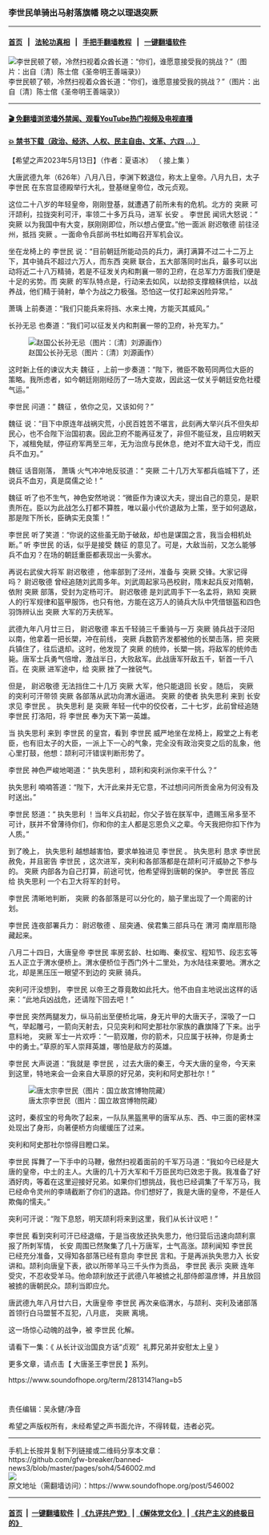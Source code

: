 ### 李世民单骑出马射落旗幡 晓之以理退突厥
------------------------

#### [首页](https://github.com/gfw-breaker/banned-news3/blob/master/README.md) &nbsp;&nbsp;|&nbsp;&nbsp; [法轮功真相](https://github.com/begood0513/basic/blob/master/README.md)  &nbsp;&nbsp;|&nbsp;&nbsp; [手把手翻墙教程](https://github.com/gfw-breaker/guides/wiki)  &nbsp;&nbsp;|&nbsp;&nbsp; [一键翻墙软件](https://github.com/gfw-breaker/nogfw/blob/master/README.md)  



<div><img alt="李世民顿了顿，冷然扫视着众酋长道：“你们，谁愿意接受我的挑战？”（图片：出自〔清〕陈士倌《圣帝明王善端录》）" src="https://img.soundofhope.org/2023-02/1676541274398.jpg"/>
<br/><figcaption class="caption">
 李世民顿了顿，冷然扫视着众酋长道：“你们，谁愿意接受我的挑战？”（图片：出自〔清〕陈士倌《圣帝明王善端录》）
</figcaption></div><hr/>

#### [ 🎬  免翻墙浏览墙外禁闻、观看YouTube热门视频及电视直播](https://github.com/gfw-breaker/HelloWorld)

#### [ 💥  禁书下载（政治、经济、人权、民主自由、文革、六四 ...）](https://github.com/gfw-breaker/books/blob/master/README.md)

<div><div class="Content__Wrapper sc-1bvya0-0 elmmKw article_body" data-checkusr="" itemprop="articleBody">
 <div id="post_place_1">
 </div>
 <p class="meta-top">
  <span class="meta">
   【希望之声2023年5月13日】（作者：夏语冰）
  </span>
  （
  <ok href="https://www.soundofhope.org/post/542510">
   接上集
  </ok>
  ）
 </p>
 <p>
  大唐武德九年（626年）八月八日，李渊下敕退位，称太上皇帝。八月九日，太子
  <ok href="/term/5017">
   李世民
  </ok>
  在东宫显德殿举行大礼，登基继皇帝位，改元贞观。
 </p>
 <p>
  这位二十八岁的年轻皇帝，刚刚登基，就遭遇了前所未有的危机。北方的
  <ok href="/term/146325">
   突厥
  </ok>
  可汗颉利，拉拢突利可汗，率领二十多万兵马，进军
  <ok href="/term/250246">
   长安
  </ok>
  。
  <ok href="/term/5017">
   李世民
  </ok>
  闻讯大怒说：“
  <ok href="/term/146325">
   突厥
  </ok>
  以为我国中有大变，朕刚刚即位，所以想占便宜。”他一面派
  <ok href="/term/5261">
   尉迟敬德
  </ok>
  前往泾州，抵挡
  <ok href="/term/146325">
   突厥
  </ok>
  。一面命令兵部尚书杜如晦召开军机会议。
 </p>
 <p>
  坐在龙椅上的
  <ok href="/term/5017">
   李世民
  </ok>
  说：“目前朝廷所能动员的兵力，满打满算不过二十二万上下，其中骑兵不超过六万人，而东西
  <ok href="/term/146325">
   突厥
  </ok>
  联合，五大部落同时出兵，最多可以出动将近二十八万精骑，若是不征发关内和荆襄一带的卫府，在总军力方面我们便是十足的劣势。而
  <ok href="/term/146325">
   突厥
  </ok>
  的军队特点是，行动来去如风，以劫掠支撑粮秣供给，以战养战，他们精于骑射，单个为战之力极强。恐怕这一仗打起来凶险异常。”
 </p>
 <p>
  <ok href="/term/160265">
   萧瑀
  </ok>
  上前奏道：“我们只能兵来将挡、水来土掩，方能灭其威风。”
 </p>
 <p>
  <ok href="/term/42972">
   长孙无忌
  </ok>
  也奏道：“我们可以征发关内和荆襄一带的卫府，补充军力。”
 </p>
 <figure class="OImage__StyledFigure-sc-1lfley0-0 jWYblU">
  <img alt="赵国公长孙无忌（图片：〔清〕刘源画作）" src="https://img.soundofhope.org/2023-02/c14753e9d0a04d35a5673e5573a8b6aa_th-1676535367541.jpeg"/>
  <br/><figcaption>
   赵国公长孙无忌（图片：〔清〕刘源画作）
  </figcaption>
 </figure>
 <p>
  这时新上任的谏议大夫
  <ok href="/term/15385">
   魏征
  </ok>
  ，上前一步奏道：“陛下，微臣不敢苟同两位大臣的策略。我所虑者，如今朝廷刚刚经历了一场大变故，因此这一仗关乎朝廷安危社稷气运。”
 </p>
 <p>
  <ok href="/term/5017">
   李世民
  </ok>
  问道：“
  <ok href="/term/15385">
   魏征
  </ok>
  ，依你之见，又该如何？”
 </p>
 <p>
  <ok href="/term/15385">
   魏征
  </ok>
  说：“目下中原连年战祸灾荒，小民百姓苦不堪言，此刻再大举兴兵不但失却民心，也不合陛下治国初衷。因此卫府不能再征发了，非但不能征发，且应明敕天下，减租免赋，停征府军两至三年，无为治庶与民休息，绝对不宜大动干戈，而应兵不血刃。”
 </p>
 <p>
  <ok href="/term/15385">
   魏征
  </ok>
  话音刚落，
  <ok href="/term/160265">
   萧瑀
  </ok>
  火气冲冲地反驳道：“
  <ok href="/term/146325">
   突厥
  </ok>
  二十几万大军都兵临城下了，还说兵不血刃，真是腐儒之论！”
 </p>
 <p>
  <ok href="/term/15385">
   魏征
  </ok>
  听了也不生气，神色安然地说：“微臣作为谏议大夫，提出自己的意见，是职责所在。臣以为此战怎么打都不算胜，唯以最小代价退敌为上策，至于如何退敌，那是陛下所长，臣确实无良策！”
 </p>
 <p>
  <ok href="/term/5017">
   李世民
  </ok>
  听了笑道：“你说的这些虽无助于破敌，却也是谋国之言，我当会相机处断。” 听
  <ok href="/term/5017">
   李世民
  </ok>
  的话，似乎是接受
  <ok href="/term/15385">
   魏征
  </ok>
  的意见了。可是，大敌当前，又怎么能够兵不血刃？在场的朝廷重臣都表现出一头雾水。
 </p>
 <p>
  再说右武侯大将军
  <ok href="/term/5261">
   尉迟敬德
  </ok>
  ，他率部到了泾州，准备与
  <ok href="/term/146325">
   突厥
  </ok>
  交锋。大家记得吗？
  <ok href="/term/5261">
   尉迟敬德
  </ok>
  曾经追随刘武周多年。刘武周起家马邑校尉，隋末起兵反对隋朝，依附
  <ok href="/term/146325">
   突厥
  </ok>
  部落，受封为定杨可汗。
  <ok href="/term/5261">
   尉迟敬德
  </ok>
  是刘武周手下一名孟将，熟知
  <ok href="/term/146325">
   突厥
  </ok>
  人的行军规律和盔甲服饰，也只有他，方能在这万人的骑兵大队中凭借银盔和四色羽饰辨认出
  <ok href="/term/146325">
   突厥
  </ok>
  大军的万夫统军。
 </p>
 <p>
  武德九年八月廿三日，
  <ok href="/term/5261">
   尉迟敬德
  </ok>
  率五千轻骑三千重骑与一万
  <ok href="/term/146325">
   突厥
  </ok>
  骑兵战于泾阳以南，他拿着一把长槊，冲在前线，
  <ok href="/term/146325">
   突厥
  </ok>
  兵数箭齐发都被他的长槊击落，把
  <ok href="/term/146325">
   突厥
  </ok>
  兵镇住了，往后退却。这时，他发现了
  <ok href="/term/146325">
   突厥
  </ok>
  的统帅，长槊一挑，将敌军的统帅击毙。唐军士兵勇气倍增，激战半日，大败敌军。此战唐军歼敌五千，斩首一千八百。在
  <ok href="/term/146325">
   突厥
  </ok>
  进军途中，给
  <ok href="/term/146325">
   突厥
  </ok>
  挫了一挫锐气。
 </p>
 <p>
  但是，
  <ok href="/term/5261">
   尉迟敬德
  </ok>
  无法挡住二十几万
  <ok href="/term/146325">
   突厥
  </ok>
  大军，他只能退回
  <ok href="/term/250246">
   长安
  </ok>
  。随后，
  <ok href="/term/146325">
   突厥
  </ok>
  的突利可汗带领
  <ok href="/term/146325">
   突厥
  </ok>
  各部落从武功向渭水逼进。
  <ok href="/term/146325">
   突厥
  </ok>
  的使者
  <ok href="/term/839592">
   执失思利
  </ok>
  来到
  <ok href="/term/250246">
   长安
  </ok>
  求见
  <ok href="/term/5017">
   李世民
  </ok>
  。
  <ok href="/term/839592">
   执失思利
  </ok>
  是
  <ok href="/term/146325">
   突厥
  </ok>
  年轻一代中的佼佼者，二十七岁，此前曾经追随
  <ok href="/term/5017">
   李世民
  </ok>
  打洛阳，将
  <ok href="/term/5017">
   李世民
  </ok>
  奉为天下第一英雄。
 </p>
 <p>
  当
  <ok href="/term/839592">
   执失思利
  </ok>
  来到
  <ok href="/term/5017">
   李世民
  </ok>
  的皇宫，看到
  <ok href="/term/5017">
   李世民
  </ok>
  威严地坐在龙椅上，殿堂之上有老臣，也有旧太子的大臣，一派上下一心的气象，完全没有政治突变之后的乱象，他心里打鼓，他想：颉利可汗错误判断形势了。
 </p>
 <p>
  <ok href="/term/5017">
   李世民
  </ok>
  神色严峻地喝道：“
  <ok href="/term/839592">
   执失思利
  </ok>
  ，颉利和突利派你来干什么？”
 </p>
 <p>
  <ok href="/term/839592">
   执失思利
  </ok>
  喃喃答道：“陛下，大汗此来并无它意，不过想问问所贡金帛为何没有及时送出。”
 </p>
 <p>
  <ok href="/term/5017">
   李世民
  </ok>
  怒道：“
  <ok href="/term/839592">
   执失思利
  </ok>
  ！当年义兵初起，你父子皆在朕军中，遗赐玉帛多至不可计，朕并不曾薄待你们，你和你的主人都是忘恩负义之辈。今天我把你扣下作为人质。”
 </p>
 <p>
  到了晚上，
  <ok href="/term/839592">
   执失思利
  </ok>
  越想越害怕，要求单独进见
  <ok href="/term/5017">
   李世民
  </ok>
  。
  <ok href="/term/839592">
   执失思利
  </ok>
  恳求
  <ok href="/term/5017">
   李世民
  </ok>
  赦免，并且密告
  <ok href="/term/5017">
   李世民
  </ok>
  ，这次进军，突利和各部落都是在颉利可汗威胁之下参与的。
  <ok href="/term/146325">
   突厥
  </ok>
  内部各为自己打算，前途可忧，他希望得到唐朝的保护。
  <ok href="/term/5017">
   李世民
  </ok>
  答应给
  <ok href="/term/839592">
   执失思利
  </ok>
  一个右卫大将军的封号。
 </p>
 <p>
  <ok href="/term/5017">
   李世民
  </ok>
  清晰地判断，
  <ok href="/term/146325">
   突厥
  </ok>
  的各部落是可以分化的，脑子里出现了一个周密的计划。
 </p>
 <p>
  <ok href="/term/5017">
   李世民
  </ok>
  连夜部署兵力：
  <ok href="/term/5261">
   尉迟敬德
  </ok>
  、屈突通、侯君集三部兵马在
  <ok href="/term/616347">
   渭河
  </ok>
  南岸扇形隐藏起来。
 </p>
 <p>
  八月二十四日，大唐皇帝
  <ok href="/term/5017">
   李世民
  </ok>
  率房玄龄、杜如晦、秦叔宝、程知节、段志玄等五人正立于渭水便桥上。渭水便桥位于西门外十二里处，为水陆往来要地。渭水之北，却是黑压压一眼望不到边的
  <ok href="/term/146325">
   突厥
  </ok>
  骑兵。
 </p>
 <p>
  突利可汗没想到，
  <ok href="/term/5017">
   李世民
  </ok>
  以帝王之尊竟敢如此托大。他不由自主地说出这样的话来：“此地兵凶战危，还请陛下回去吧！”
 </p>
 <p>
  <ok href="/term/5017">
   李世民
  </ok>
  突然两腿发力，纵马前出至便桥北端，身无片甲的大唐天子，深吸了一口气，举起雕弓，一箭向天射去，只见突利和阿史那社尔家族的纛旗降了下来。出乎意料地，
  <ok href="/term/146325">
   突厥
  </ok>
  军士一片欢呼：“一箭双雕，你的箭术，只应属于袄神，你是勇士中的勇士。”草原的军人崇拜英雄，哪怕是敌方的英雄。
 </p>
 <p>
  <ok href="/term/5017">
   李世民
  </ok>
  大声说道：“我就是
  <ok href="/term/5017">
   李世民
  </ok>
  ，过去大唐的秦王，今天大唐的皇帝，今天来到这里，特地来会一会来自大草原的好兄弟，突利和阿史那社尔！”
 </p>
 <figure class="OImage__StyledFigure-sc-1lfley0-0 jWYblU">
  <img alt="唐太宗李世民（图片：国立故宫博物院藏）" src="https://img.soundofhope.org/2021-05/1621621988698.png"/>
  <br/><figcaption>
   唐太宗李世民（图片：国立故宫博物院藏）
  </figcaption>
 </figure>
 <p>
  这时，秦叔宝的号角吹了起来，一队队黑盔黑甲的唐军从东、西、中三面的密林深处现出了身形，向著便桥方向缓缓压了过来。
 </p>
 <p>
  突利和阿史那社尔惊得目瞪口呆。
 </p>
 <p>
  <ok href="/term/5017">
   李世民
  </ok>
  挥舞了一下手中的马鞭，傲然扫视着面前的千军万马道：“我如今已经是大唐的皇帝，中土的主人。大唐的几十万大军和千万臣民均已效忠于我。我准备了好酒好肉，等着在这里迎接好兄弟。如果你们想挑战，我也已经调集了千军万马，我已经命令灵州的李靖截断了你们的退路。你们想好了，我是大唐的皇帝，不是任人欺侮的懦夫。”
 </p>
 <p>
  突利可汗说：“陛下息怒，明天颉利将来到这里，我们从长计议吧！”
 </p>
 <p>
  <ok href="/term/5017">
   李世民
  </ok>
  看到突利可汗已经退缩，于是当夜放还执失思力，他归营后迅速向颉利禀报了所刺军情，
  <ok href="/term/250246">
   长安
  </ok>
  周围已然聚集了几十万唐军，士气高涨。颉利闻知
  <ok href="/term/5017">
   李世民
  </ok>
  已经充分准备，又得知各部落已经有意向
  <ok href="/term/5017">
   李世民
  </ok>
  言和。于是再派执失思力入
  <ok href="/term/250246">
   长安
  </ok>
  讲和。颉利向唐皇下表，欲以所带羊马三千头作为贡品，
  <ok href="/term/5017">
   李世民
  </ok>
  表示
  <ok href="/term/146325">
   突厥
  </ok>
  连年受灾，不忍收受羊马。他命颉利放还于武德八年被掳之礼部侍郎温彦博，并且放回被掳的唐朝民众。颉利当即应允。
 </p>
 <p>
  唐武德九年八月廿六日，大唐皇帝
  <ok href="/term/5017">
   李世民
  </ok>
  再次亲临渭水，与颉利、突利及诸部落首领行白马盟誓不互犯，八月底，
  <ok href="/term/146325">
   突厥
  </ok>
  离境。
 </p>
 <p>
  这一场惊心动魄的战争，被
  <ok href="/term/5017">
   李世民
  </ok>
  化解。
 </p>
 <p>
  请看下一集：《
  <ok href="https://www.soundofhope.org/post/561006?lang=b5">
   从长计议治国良方话“贞观”  礼葬兄弟并安慰太上皇
  </ok>
  》
 </p>
 <p>
  更多文章，请点击【
  <ok href="https://www.soundofhope.org/term/281314">
   大唐圣王李世民
  </ok>
  】系列。
 </p>
 <p>
  <ok href="https://www.soundofhope.org/term/281314?lang=b5">
   https://www.soundofhope.org/term/281314?lang=b5
  </ok>
 </p>
 <h1>
 </h1>
 <p class="meta-btm">
  责任编辑：吴永健/净音
 </p>
 <p class="meta-btm">
  希望之声版权所有，未经希望之声书面允许，不得转载，违者必究。
 </p>
</div>
</div>
<hr/>
手机上长按并复制下列链接或二维码分享本文章：<br/>
https://github.com/gfw-breaker/banned-news3/blob/master/pages/soh4/546002.md <br/>
<a href='https://github.com/gfw-breaker/banned-news3/blob/master/pages/soh4/546002.md'><img src='https://github.com/gfw-breaker/banned-news3/blob/master/pages/soh4/546002.md.png'/></a> <br/>
原文地址（需翻墙访问）：https://www.soundofhope.org/post/546002


------------------------
#### [首页](https://github.com/gfw-breaker/banned-news3/blob/master/README.md) &nbsp;|&nbsp; [一键翻墙软件](https://github.com/gfw-breaker/nogfw/blob/master/README.md) &nbsp;| [《九评共产党》](https://github.com/gfw-breaker/9ping.md/blob/master/README.md#九评之一评共产党是什么) | [《解体党文化》](https://github.com/gfw-breaker/jtdwh.md/blob/master/README.md) | [《共产主义的终极目的》](https://github.com/gfw-breaker/gczydzjmd.md/blob/master/README.md)


<img src='http://gfw-breaker.win/banned-news3/pages/soh4/546002.md' width='0px' height='0px'/>